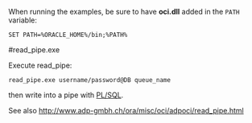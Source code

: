 When running the examples, be sure to have **oci.dll** added in the `PATH` variable:

    SET PATH=%ORACLE_HOME%/bin;%PATH%

#read_pipe.exe

Execute read_pipe:

    read_pipe.exe username/password@DB queue_name

then write into a pipe with [PL/SQL](https://raw.github.com/ReneNyffenegger/development_misc/master/c++/oci/adpoci/test/write_into_pipe.sql).

See also http://www.adp-gmbh.ch/ora/misc/oci/adpoci/read_pipe.html

